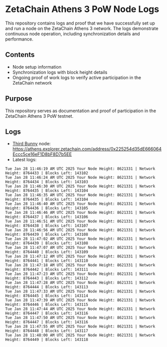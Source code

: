 # ZetaChain Athens 3 PoW Node Logs
This repository contains logs and proof that we have successfully set up and run a node on the ZetaChain Athens 3 network. The logs demonstrate continuous node operation, including synchronization details and performance.

## Contents
- Node setup information
- Synchronization logs with block height details
- Ongoing proof of work logs to verify active participation in the ZetaChain network

## Purpose
This repository serves as documentation and proof of participation in the ZetaChain Athens 3 PoW testnet.

## Logs

- [Third Bunny](https://thirdbunny.xyz/) node: https://athens.explorer.zetachain.com/address/0x225254d35dE666064Eccc5ce16eF1D8bF8D7b5EE
- Latest logs:
```
Tue Jan 28 11:46:19 AM UTC 2025 Your Node Height: 8621331 | Network Height: 8764433 | Blocks Left: 143102
Tue Jan 28 11:46:24 AM UTC 2025 Your Node Height: 8621331 | Network Height: 8764434 | Blocks Left: 143103
Tue Jan 28 11:46:30 AM UTC 2025 Your Node Height: 8621331 | Network Height: 8764435 | Blocks Left: 143104
Tue Jan 28 11:46:35 AM UTC 2025 Your Node Height: 8621331 | Network Height: 8764435 | Blocks Left: 143104
Tue Jan 28 11:46:40 AM UTC 2025 Your Node Height: 8621331 | Network Height: 8764436 | Blocks Left: 143105
Tue Jan 28 11:46:46 AM UTC 2025 Your Node Height: 8621331 | Network Height: 8764437 | Blocks Left: 143106
Tue Jan 28 11:46:51 AM UTC 2025 Your Node Height: 8621331 | Network Height: 8764438 | Blocks Left: 143107
Tue Jan 28 11:46:56 AM UTC 2025 Your Node Height: 8621331 | Network Height: 8764439 | Blocks Left: 143108
Tue Jan 28 11:47:02 AM UTC 2025 Your Node Height: 8621331 | Network Height: 8764439 | Blocks Left: 143108
Tue Jan 28 11:47:07 AM UTC 2025 Your Node Height: 8621331 | Network Height: 8764440 | Blocks Left: 143109
Tue Jan 28 11:47:12 AM UTC 2025 Your Node Height: 8621331 | Network Height: 8764441 | Blocks Left: 143110
Tue Jan 28 11:47:18 AM UTC 2025 Your Node Height: 8621331 | Network Height: 8764442 | Blocks Left: 143111
Tue Jan 28 11:47:23 AM UTC 2025 Your Node Height: 8621331 | Network Height: 8764443 | Blocks Left: 143112
Tue Jan 28 11:47:28 AM UTC 2025 Your Node Height: 8621331 | Network Height: 8764444 | Blocks Left: 143113
Tue Jan 28 11:47:33 AM UTC 2025 Your Node Height: 8621331 | Network Height: 8764445 | Blocks Left: 143114
Tue Jan 28 11:47:39 AM UTC 2025 Your Node Height: 8621331 | Network Height: 8764446 | Blocks Left: 143115
Tue Jan 28 11:47:44 AM UTC 2025 Your Node Height: 8621331 | Network Height: 8764447 | Blocks Left: 143116
Tue Jan 28 11:47:50 AM UTC 2025 Your Node Height: 8621331 | Network Height: 8764447 | Blocks Left: 143116
Tue Jan 28 11:47:55 AM UTC 2025 Your Node Height: 8621331 | Network Height: 8764448 | Blocks Left: 143117
Tue Jan 28 11:48:00 AM UTC 2025 Your Node Height: 8621331 | Network Height: 8764449 | Blocks Left: 143118
```
